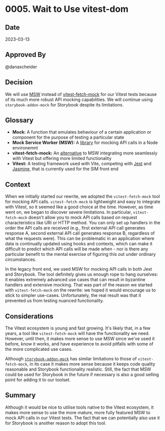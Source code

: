 # 0005. Wait to Use vitest-dom

## Date

2023-03-13

## Approved By

@danascheider

## Decision

We will use [MSW](https://mswjs.io/) instead of [vitest-fetch-mock](https://www.npmjs.com/package/vitest-fetch-mock) for our Vitest tests because of its much more robust API mocking capabilities. We will continue using `storybook-addon-mock` for Storybook despite its limitations.

## Glossary

- **Mock:** A function that emulates behaviour of a certain application or component for the purpose of testing a particular state
- **Mock Service Worker (MSW):** A [library](https://mswjs.io/) for mocking API calls in a Node environemnt
- **vitest-fetch-mock:** An [alternative](https://www.npmjs.com/package/vitest-fetch-mock) to MSW integrating more seamlessly with Vitest but offering more limited functionality
- **Vitest:** A testing framework used with Vite, competing with [Jest](https://jestjs.io) and [Jasmine](https://jasmine.github.io), that is currently used for the SIM front end

## Context

When we initially started our rewrite, we adopted the `vitest-fetch-mock` tool for mocking API calls. `vitest-fetch-mock` is lightweight and easy to integrate with Vitest, so it seemed like a good choice at the time. However, as time went on, we began to discover severe limitations. In particular, `vitest-fetch-mock` doesn't allow you to mock API calls based on request characteristics like URI or HTTP method. You can only set up handlers in the order the API calls are received (e.g., first external API call generates response A, second external API call generates response B, regardless of what the requests were). This can be problematic in an application where data is continually updated using hooks and contexts, which can make it difficult to predict which API calls will be made when - nor is there any particular benefit to the mental exercise of figuring this out under ordinary circumstances.

In the legacy front end, we used MSW for mocking API calls in both Jest and Storybook. The tool definitely gives us enough rope to hang ourselves: it enables extremely advanced use cases that can result in byzantine handlers and extensive mocking. That was part of the reason we started with `vitest-fetch-mock` on the rewrite: we hoped it would encourage us to stick to simpler use-cases. Unfortunately, the real result was that it prevented us from testing nuanced functionality.

## Considerations

The Vitest ecosystem is young and fast growing. It's likely that, in a few years, a tool like `vitest-fetch-mock` will have the functionality we need. However, until then, it makes more sense to use MSW since we've used it before, know it works, and have experience to avoid pitfalls with some of the more complicated use cases.

Although [`storybook-addon-mock`](https://storybook-addon-mock.vercel.app/?path=/story/docs-introduction--page) has similar limitations to those of `vitest-fetch-mock`, in its case it makes more sense because it keeps code quality reasonable and Storybook functionality realistic. Still, the fact that MSW could be used for Storybook in the future if necessary is also a good selling point for adding it to our toolset.

## Summary

Although it would be nice to utilise tools native to the Vitest ecosystem, it makes more sense to use the more mature, more fully featured MSW to mock API calls in our Vitest tests. The fact that we can potentially also use it for Storybook is another reason to adopt this tool.
